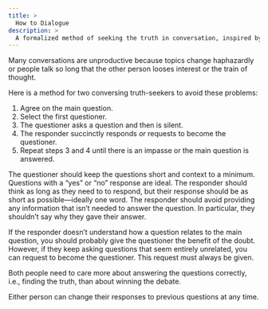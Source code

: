 ```yaml
---
title: >
  How to Dialogue
description: >
  A formalized method of seeking the truth in conversation, inspired by Plato’s dialogues.
---
```


Many conversations are unproductive because topics change haphazardly or people talk so long that the other person looses interest or the train of thought.

Here is a method for two conversing truth-seekers to avoid these problems:

1. Agree on the main question.
2. Select the first questioner.
3. The questioner asks a question and then is silent.
4. The responder succinctly responds _or_ requests to become the questioner.
5. Repeat steps 3 and 4 until there is an impasse or the main question is answered.

The questioner should keep the questions short and context to a minimum. Questions with a “yes” or “no” response are ideal. The responder should think as long as they need to to respond, but their response should be as short as possible—ideally one word. The responder should avoid providing any information that isn’t needed to answer the question. In particular, they shouldn’t say why they gave their answer.

If the responder doesn’t understand how a question relates to the main question, you should probably give the questioner the benefit of the doubt. However, if they keep asking questions that seem entirely unrelated, you can request to become the questioner. This request must always be given.

Both people need to care more about answering the questions correctly, i.e., finding the truth, than about winning the debate.

Either person can change their responses to previous questions at any time.
